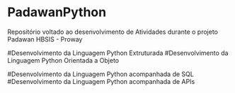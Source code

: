 # PadawanPython
Repositório voltado ao desenvolvimento de Atividades durante o projeto Padawan HBSIS - Proway

#Desenvolvimento da Linguagem Python Extruturada
#Desenvolvimento da Linguagem Python Orientada a Objeto

#Desenvolvimento da Linguagem Python acompanhada de SQL
#Desenvolvimento da Linguagem Python acompanhada de APIs


